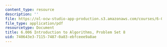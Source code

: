 ```yaml
---
content_type: resource
description: ''
file: https://ol-ocw-studio-app-production.s3.amazonaws.com/courses/6-006-introduction-to-algorithms-spring-2020/740643e3711574870a83ebfceee9a8ae_MIT6_006S20_ps8_questions.pdf
file_type: application/pdf
resourcetype: Document
title: 6.006 Introduction to Algorithms, Problem Set 8
uid: 740643e3-7115-7487-0a83-ebfceee9a8ae
---
```

